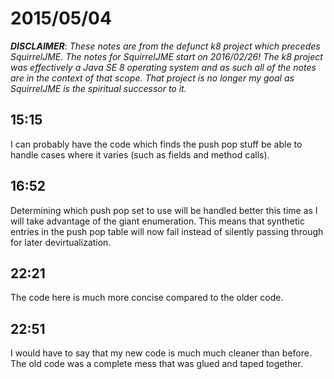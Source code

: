 # 2015/05/04

***DISCLAIMER***: _These notes are from the defunct k8 project which_
_precedes SquirrelJME. The notes for SquirrelJME start on 2016/02/26!_
_The k8 project was effectively a Java SE 8 operating system and as such_
_all of the notes are in the context of that scope. That project is no_
_longer my goal as SquirrelJME is the spiritual successor to it._

## 15:15

I can probably have the code which finds the push pop stuff be able to handle
cases where it varies (such as fields and method calls).

## 16:52

Determining which push pop set to use will be handled better this time as I
will take advantage of the giant enumeration. This means that synthetic
entries in the push pop table will now fail instead of silently passing
through for later devirtualization.

## 22:21

The code here is much more concise compared to the older code.

## 22:51

I would have to say that my new code is much much cleaner than before. The old
code was a complete mess that was glued and taped together.

